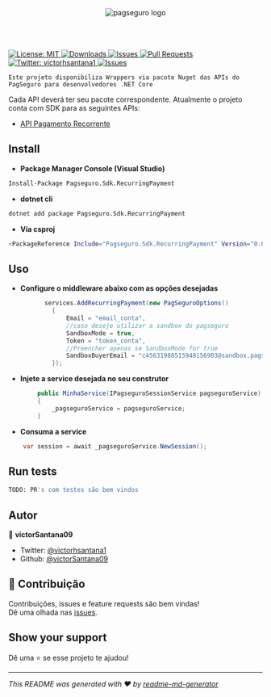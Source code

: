 <div align="center">
  <img align="center"
    src="https://assets.pagseguro.com.br/access-fe/v0.1/_next/static/56cc59eb846acee7db86812a5278d6ba.svg"
    alt="pagseguro logo">
</div>

<br />
<br />
<br />

<p>
  <a href="#" target="_blank">
    <img alt="License: MIT" src="https://img.shields.io/badge/License-MIT-yellow.svg" />
  </a>
  <a href="#" target="_blank">
    <img alt="Downloads"
      src="https://img.shields.io/github/downloads/victorSantana09/pagseguro-dotnet-sdk/total.svg?style=flat" />
  </a>
  <a href="#" target="_blank">
    <img alt="Issues"
      src="https://img.shields.io/github/issues-raw/victorSantana09/pagseguro-dotnet-sdk.svg?maxAge=25000" />
  </a>
  <a href="#" target="_blank">
    <img alt="Pull Requests"
      src="https://img.shields.io/github/issues-pr/victorSantana09/pagseguro-dotnet-sdk.svg?style=flat" />
  </a>
  <a href="https://twitter.com/victorhsantana1" target="_blank">
    <img alt="Twitter: victorhsantana1" src="https://img.shields.io/twitter/follow/victorhsantana1.svg?style=social" />
  </a>
  <a href="#" target="_blank">
    <img alt="Issues" src="https://badges.frapsoft.com/os/v1/open-source.svg?v=103" />
  </a>
</p>


```
Este projeto disponibiliza Wrappers via pacote Nuget das APIs do PagSeguro para desenvolvedores .NET Core
```
Cada API deverá ter seu pacote correspondente. Atualmente o projeto conta com SDK para as seguintes APIs:
* [API Pagamento Recorrente](https://dev.pagseguro.uol.com.br/docs/pagamento-recorrente)


## Install

* **Package Manager Console (Visual Studio)**
```sh
Install-Package Pagseguro.Sdk.RecurringPayment
```

* **dotnet cli**
```sh
dotnet add package Pagseguro.Sdk.RecurringPayment
```

* **Via csproj**
```sh
<PackageReference Include="Pagseguro.Sdk.RecurringPayment" Version="0.0.2" />
```



## Uso
* **Configure o middleware abaixo com as opções desejadas**

```csharp
          services.AddRecurringPayment(new PagSeguroOptions()
            {
                Email = "email_conta",
                //caso deseje utilizar a sandbox do pagseguro
                SandboxMode = true,
                Token = "token_conta",
                //Preencher apenas se SandboxMode for true
                SandboxBuyerEmail = "c45631988515948156903@sandbox.pagseguro.com.br"
            });
```
* **Injete a service desejada no seu construtor**

```csharp
        public MinhaService(IPagseguroSessionService pagseguroService)
        {
            _pagseguroService = pagseguroService;
        }
```

* **Consuma a service**

```csharp
    var session = await _pagseguroService.NewSession();
```


## Run tests

```sh
TODO: PR's com testes são bem vindos
```

## Autor

👤 **victorSantana09**

* Twitter: [@victorhsantana1](https://twitter.com/victorhsantana1)
* Github: [@victorSantana09](https://github.com/victorSantana09)

## 🤝 Contribuição

Contribuições, issues e feature requests são bem vindas!<br />Dê uma olhada nas [issues](https://github.com/victorSantana09/pagseguro-dotnet-sdk/issues). 

## Show your support

Dê uma ⭐️ se esse projeto te ajudou!

***
_This README was generated with ❤️ by [readme-md-generator](https://github.com/kefranabg/readme-md-generator)_